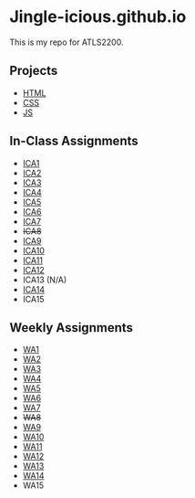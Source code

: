 # Jingle-icious.github.io


This is my repo for ATLS2200.

## Projects

- [HTML](https://jingle-icious.github.io/html-midterm/page5.html)
- [CSS](https://jingle-icious.github.io/index.html)
- [JS](https://evelynupchurch.me/JS-Final/game.html)

## In-Class Assignments

- [ICA1](/ica/EU_ICA1.pdf)
- [ICA2](/ica/EU_ICA2.pdf)
- [ICA3](/ica/ica3a.html)
- [ICA4](https://jingle-icious.github.io/ica/ica4.html)
- [ICA5](https://jingle-icious.github.io/ica//ica5/ica5.html)
- [ICA6](https://jingle-icious.github.io/ica//ica6/ica6-part1.html)
- [ICA7](https://jingle-icious.github.io/ica/ica7.html)
- ~~ICA8~~
- [ICA9](https://jingle-icious.github.io/ica/ica9.html)
- [ICA10](https://jingle-icious.github.io/ica/ica10.html)
- [ICA11](https://jingle-icious.github.io/ica/ica11.html)
- [ICA12](https://jingle-icious.github.io/ica/ica12.html)
- ICA13 (N/A)
- [ICA14](https://api.mapbox.com/styles/v1/jingleicious/clgwgi0s1003r01pwc5jgbany.html?title=view&access_token=pk.eyJ1IjoiamluZ2xlaWNpb3VzIiwiYSI6ImNsZ3ZwOGNiczA0NGszYnFzZzY0cnFlangifQ.BnRK-gZD705zQiCr5yNajg&zoomwheel=true&fresh=true#2/37.75/-92.25)
- ICA15

## Weekly Assignments

- [WA1](https://jingle-icious.github.io/wa/wa1.html)
- [WA2](https://jingle-icious.github.io/wa/wa2.html)
- [WA3](https://jingle-icious.github.io/wa/wa3.html)
- [WA4](https://jingle-icious.github.io/wa/wa4.html)
- [WA5](https://jingle-icious.github.io/wa/wa5.html)
- [WA6](https://jingle-icious.github.io/wa/wa6/wa6.html)
- [WA7](https://jingle-icious.github.io/wa/wa7.html)
- ~~WA8~~
- [WA9](https://jingle-icious.github.io/wa/wa9.html)
- [WA10](https://jingle-icious.github.io/wa/wa10/wa10.html)
- [WA11](https://jingle-icious.github.io/wa/wa11.html)
- [WA12](https://jingle-icious.github.io/wa/wa12.html)
- [WA13](https://jingle-icious.github.io/wa/wa13.html)
- [WA14](http://evelynupchurch.me/wa/wa14.html)
- WA15

